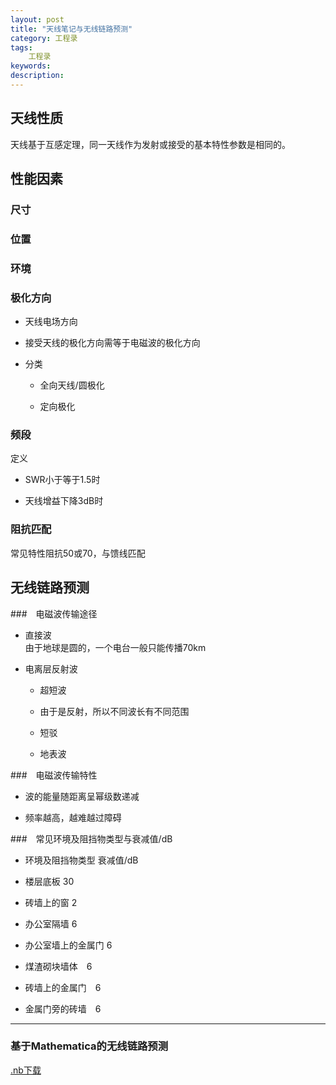 ```yaml
---
layout: post
title: "天线笔记与无线链路预测"
category: 工程录
tags: 
    工程录
keywords: 
description: 
---
```





## 天线性质
天线基于互感定理，同一天线作为发射或接受的基本特性参数是相同的。

## 性能因素

### 尺寸

### 位置

### 环境

### 极化方向

* 天线电场方向

* 接受天线的极化方向需等于电磁波的极化方向

* 分类

    * 全向天线/圆极化

    * 定向极化

### 频段
定义

* SWR小于等于1.5时

* 天线增益下降3dB时

### 阻抗匹配
常见特性阻抗50或70，与馈线匹配


## 无线链路预测

###　电磁波传输途径

* 直接波  
由于地球是圆的，一个电台一般只能传播70km

* 电离层反射波

    * 超短波

    * 由于是反射，所以不同波长有不同范围

    * 短驳

    * 地表波

###　电磁波传输特性
* 波的能量随距离呈幂级数递减

* 频率越高，越难越过障碍


###　常见环境及阻挡物类型与衰减值/dB

* 环境及阻挡物类型 衰减值/dB

* 楼层底板 30

* 砖墙上的窗 2

* 办公室隔墙 6

* 办公室墙上的金属门 6

* 煤渣砌块墙体　6

* 砖墙上的金属门　6

* 金属门旁的砖墙　6

---
### 基于Mathematica的无线链路预测
[.nb下载]({{site.zhehua.files}}/无线链路距离预测.nb)


<script type="text/javascript" src="http://www.wolfram.com/cdf-player/plugin/v2.1/cdfplugin.js"></script>
<script type="text/javascript">
var cdf = new cdfplugin();
cdf.setDefaultContent('<a href="http://www.wolfram.com/cdf-player/"><img  src="{{site.zhehua.files}}/无线链路距离预测.png"></a>');
cdf.embed('{{site.zhehua.files}}/无线链路距离预测.cdf', 460, 574);
</script>

